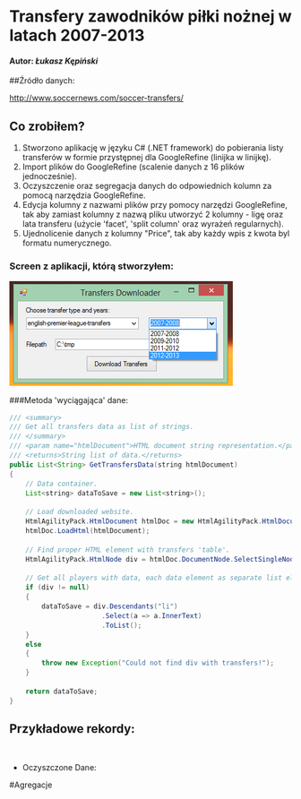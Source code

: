 # Transfery zawodników piłki nożnej w latach 2007-2013

#### Autor: *Łukasz Kępiński*

##Źródło danych: 

http://www.soccernews.com/soccer-transfers/

## Co zrobiłem?

1. Stworzono aplikację w języku C# (.NET framework) do pobierania listy transferów w formie przystępnej dla GoogleRefine (linijka w linijkę).
1. Import plików do GoogleRefine (scalenie danych z 16 plików jednocześnie).
1. Oczyszczenie oraz segregacja danych do odpowiednich kolumn za pomocą narzędzia GoogleRefine.
1. Edycja kolumny z nazwami plików przy pomocy narzędzi GoogleRefine, tak aby zamiast kolumny z nazwą pliku utworzyć 2 kolumny - ligę oraz lata transferu (użycie 'facet', 'split column' oraz wyrażeń regularnych).
1. Ujednolicenie danych z kolumny "Price", tak aby każdy wpis z kwota byl formatu numerycznego.

### Screen z aplikacji, którą stworzyłem:

![](../images/lkepinsk/transfers-data-download-screen.png)

###Metoda 'wyciągająca' dane:

```java
/// <summary>
/// Get all transfers data as list of strings.
/// </summary>
/// <param name="htmlDocument">HTML document string representation.</param>
/// <returns>String list of data.</returns>
public List<String> GetTransfersData(string htmlDocument)
{
	// Data container.
	List<string> dataToSave = new List<string>();

	// Load downloaded website.
	HtmlAgilityPack.HtmlDocument htmlDoc = new HtmlAgilityPack.HtmlDocument();
	htmlDoc.LoadHtml(htmlDocument);

	// Find proper HTML element with transfers 'table'.
	HtmlAgilityPack.HtmlNode div = htmlDoc.DocumentNode.SelectSingleNode("//div[@class='panes']");

	// Get all players with data, each data element as separate list element.
	if (div != null)
	{
		dataToSave = div.Descendants("li")
					   .Select(a => a.InnerText)
					   .ToList();
	}
	else
	{
		throw new Exception("Could not find div with transfers!");
	}

	return dataToSave;
}
```

## Przykładowe rekordy:
```json
   
```
* Oczyszczone Dane:

#Agregacje
